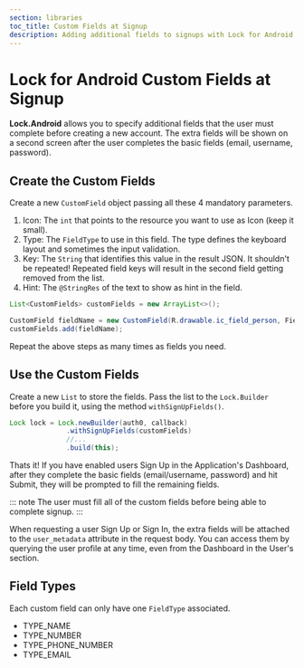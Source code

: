 ```yaml
---
section: libraries
toc_title: Custom Fields at Signup
description: Adding additional fields to signups with Lock for Android
---
```


# Lock for Android Custom Fields at Signup

**Lock.Android** allows you to specify additional fields that the user must complete before creating a new account. The extra fields will be shown on a second screen after the user completes the basic fields (email, username, password).

## Create the Custom Fields
Create a new `CustomField` object passing all these 4 mandatory parameters.

1. Icon: The `int` that points to the resource you want to use as Icon (keep it small).
2. Type: The `FieldType` to use in this field. The type defines the keyboard layout and sometimes the input validation.
3. Key: The `String` that identifies this value in the result JSON. It shouldn't be repeated! Repeated field keys will result in the second field getting removed from the list.
4. Hint: The `@StringRes` of the text to show as hint in the field.

```java
List<CustomFields> customFields = new ArrayList<>();

CustomField fieldName = new CustomField(R.drawable.ic_field_person, FieldType.TYPE_TEXT_NAME, "firstName", R.string.hint_first_name);
customFields.add(fieldName);
```

Repeat the above steps as many times as fields you need.

## Use the Custom Fields
Create a new `List` to store the fields. Pass the list to the `Lock.Builder` before you build it, using the method `withSignUpFields()`.

```java
Lock lock = Lock.newBuilder(auth0, callback)
              .withSignUpFields(customFields)
              //...
              .build(this);
```

Thats it! If you have enabled users Sign Up in the Application's Dashboard, after they complete the basic fields (email/username, password) and hit Submit, they will be prompted to fill the remaining fields.

::: note
The user must fill all of the custom fields before being able to complete signup.
:::

When requesting a user Sign Up or Sign In, the extra fields will be attached to the `user_metadata` attribute in the request body. You can access them by querying the user profile at any time, even from the Dashboard in the User's section.

## Field Types
Each custom field can only have one `FieldType` associated.

* TYPE_NAME
* TYPE_NUMBER
* TYPE_PHONE_NUMBER
* TYPE_EMAIL
